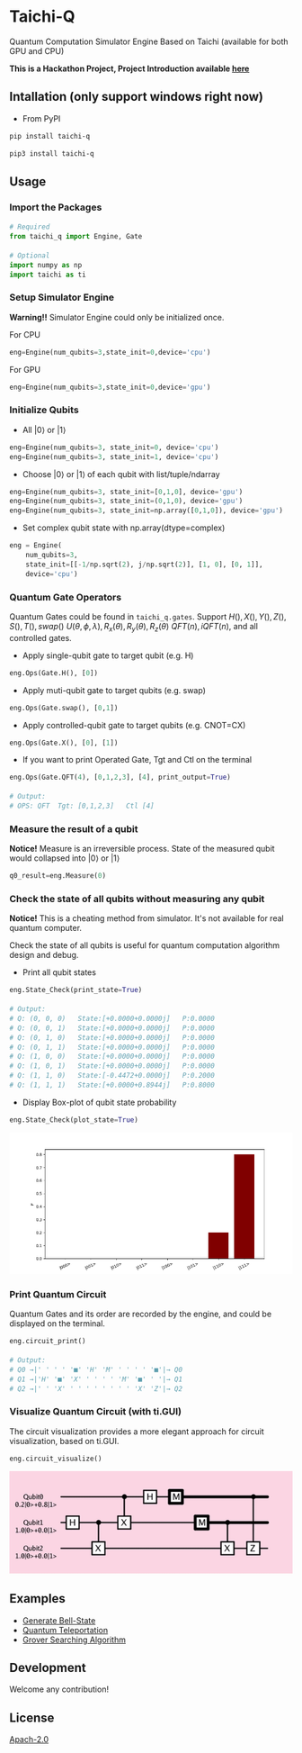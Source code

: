 # Taichi-Q

Quantum Computation Simulator Engine Based on Taichi (available for both GPU and CPU)

**This is a Hackathon Project, Project Introduction available [here](https://bughht.github.io/university_shu/taichi-q-introduction/)**

## Intallation (only support windows right now)

+ From PyPI

```bash
pip install taichi-q
```

```bash
pip3 install taichi-q
```

## Usage

### Import the Packages

```python
# Required
from taichi_q import Engine, Gate

# Optional
import numpy as np
import taichi as ti
```

### Setup Simulator Engine

**Warning!!** Simulator Engine could only be initialized once.

For CPU

```python
eng=Engine(num_qubits=3,state_init=0,device='cpu')
```

For GPU

```python
eng=Engine(num_qubits=3,state_init=0,device='gpu')
```

### Initialize Qubits

+ All $|0\rangle$ or $|1\rangle$

```python
eng=Engine(num_qubits=3, state_init=0, device='cpu')
eng=Engine(num_qubits=3, state_init=1, device='cpu')
```

+ Choose $|0\rangle$ or $|1\rangle$ of each qubit with list/tuple/ndarray

```python
eng=Engine(num_qubits=3, state_init=[0,1,0], device='gpu')
eng=Engine(num_qubits=3, state_init=(0,1,0), device='gpu')
eng=Engine(num_qubits=3, state_init=np.array([0,1,0]), device='gpu')
```

+ Set complex qubit state with np.array(dtype=complex)

```python
eng = Engine(
    num_qubits=3,
    state_init=[[-1/np.sqrt(2), j/np.sqrt(2)], [1, 0], [0, 1]],
    device='cpu')
```

### Quantum Gate Operators

Quantum Gates could be found in `taichi_q.gates`. Support $H(), X(), Y(), Z(), S(), T(), swap()$
$U(\theta, \phi, \lambda), R_x(\theta), R_y(\theta), R_z(\theta)$
$QFT(n), iQFT(n)$, and all controlled gates.

+ Apply single-qubit gate to target qubit (e.g. H)

```python
eng.Ops(Gate.H(), [0])
```

+ Apply muti-qubit gate to target qubits (e.g. swap)

```python
eng.Ops(Gate.swap(), [0,1])
```

+ Apply controlled-qubit gate to target qubits (e.g. CNOT=CX)

```python
eng.Ops(Gate.X(), [0], [1])
```

+ If you want to print Operated Gate, Tgt and Ctl on the terminal

```python
eng.Ops(Gate.QFT(4), [0,1,2,3], [4], print_output=True)

# Output:
# OPS: QFT  Tgt: [0,1,2,3]   Ctl [4]

```

### Measure the result of a qubit

**Notice!** Measure is an irreversible process. State of the measured qubit would collapsed into $|0\rangle$ or $|1\rangle$

```python
q0_result=eng.Measure(0)
```

### Check the state of all qubits without measuring any qubit

**Notice!** This is a cheating method from simulator. It's not available for real quantum computer.

Check the state of all qubits is useful for quantum computation algorithm design and debug.

+ Print all qubit states

```python
eng.State_Check(print_state=True)

# Output:
# Q: (0, 0, 0)   State:[+0.0000+0.0000j]   P:0.0000
# Q: (0, 0, 1)   State:[+0.0000+0.0000j]   P:0.0000
# Q: (0, 1, 0)   State:[+0.0000+0.0000j]   P:0.0000
# Q: (0, 1, 1)   State:[+0.0000+0.0000j]   P:0.0000
# Q: (1, 0, 0)   State:[+0.0000+0.0000j]   P:0.0000
# Q: (1, 0, 1)   State:[+0.0000+0.0000j]   P:0.0000
# Q: (1, 1, 0)   State:[-0.4472+0.0000j]   P:0.2000
# Q: (1, 1, 1)   State:[+0.0000+0.8944j]   P:0.8000
```

+ Display Box-plot of qubit state probability

```python
eng.State_Check(plot_state=True)
```

![boxplot](img/Boxplot.png)

### Print Quantum Circuit

Quantum Gates and its order are recorded by the engine, and could be displayed on the terminal.

```python
eng.circuit_print()

# Output:
# Q0 →|' ' ' ' '■' 'H' 'M' ' ' ' ' '■'|→ Q0
# Q1 →|'H' '■' 'X' ' ' ' ' 'M' '■' ' '|→ Q1
# Q2 →|' ' 'X' ' ' ' ' ' ' ' ' 'X' 'Z'|→ Q2
```

### Visualize Quantum Circuit (with ti.GUI)

The circuit visualization provides a more elegant approach for circuit visualization, based on ti.GUI.

```python
eng.circuit_visualize()
```

![visualize](img/taichi_q.gif)

## Examples

+ [Generate Bell-State](example/bellstate.py)
+ [Quantum Teleportation](example/teleport.py)
+ [Grover Searching Algorithm](example/grover.py)

## Development

Welcome any contribution!

## License

[Apach-2.0](LICENSE)
